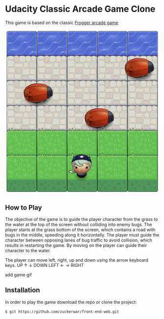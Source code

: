 # Udacity Classic Arcade Game Clone

This game is based on the classic [Frogger arcade game](https://en.wikipedia.org/wiki/Frogger)

![](https://github.com/zuckerwar/front-end-web/blob/master/frontend-nanodegree-arcade-game/images/game-screenshot.png)

## How to Play

The objective of the game is to guide the player character from the grass to the water at the top of the screen without colliding into enemy bugs. The player starts at the grass bottom of the screen, which contains a road with bugs in the middle, speeding along it horizontally. The player must guide the character between opposing lanes of bug traffic to avoid collision, which results in restarting the game. By moving on the player can guide their character to the water.

The player can move left, right, up and down using the arrow keyboard keys.
UP ↑ ↓ DOWN
LEFT ← → RIGHT

add game gif

## Installation
In order to play the game download the repo or clone the project:

```
$ git https://github.com/zuckerwar/front-end-web.git
```
